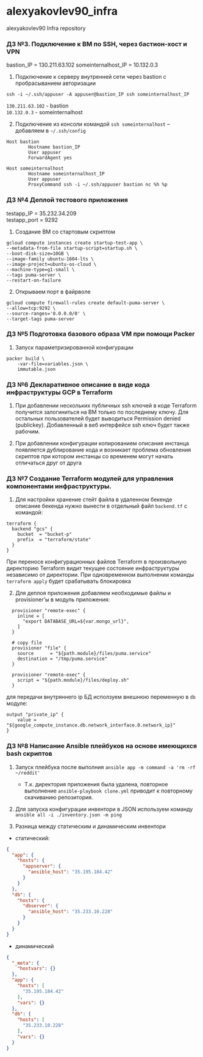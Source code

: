 # alexyakovlev90_infra
alexyakovlev90 Infra repository


### ДЗ №3. Подключение к ВМ по SSH, через бастион-хост и VPN

bastion_IP = 130.211.63.102
someinternalhost_IP = 10.132.0.3

1. Подключение к серверу внутренней сети через bastion с пробрасыванием авторизации
```$xslt
ssh -i ~/.ssh/appuser -A appuser@bastion_IP ssh someinternalhost_IP
```
`130.211.63.102` - bastion  
`10.132.0.3` - someinternalhost


2. Подключение из консоли командой `ssh someinternalhost` –
добавляем в `~/.ssh/config`
```$xslt
Host bastion
        Hostname bastion_IP
        User appuser
        ForwardAgent yes

Host someinternalhost
        Hostname someinternalhost_IP
        User appuser
        ProxyCommand ssh -i ~/.ssh/appuser bastion nc %h %p
```


### ДЗ №4 Деплой тестового приложения

testapp_IP = 35.232.34.209  
testapp_port = 9292

1. Создание ВМ со стартовым скриптом
```
gcloud compute instances create startup-test-app \
--metadata-from-file startup-script=startup.sh \
--boot-disk-size=10GB \
--image-family ubuntu-1604-lts \
--image-project=ubuntu-os-cloud \
--machine-type=g1-small \
--tags puma-server \
--restart-on-failure
```

2. Открываем порт в файрволе
```
gcloud compute firewall-rules create default-puma-server \
--allow=tcp:9292 \
--source-ranges='0.0.0.0/0' \
--target-tags puma-server
```

### ДЗ №5 Подготовка базового образа VM при помощи Packer

1. Запуск параметризированной конфигурации 
```
packer build \
    -var-file=variables.json \
    immutable.json
```

### ДЗ №6 Декларативное описание в виде кода инфраструктуры GCP в Terraform

1. При добавлении нескольких публичных ssh ключей в коде Terraform 
получится залогиниться на ВМ только по последнему ключу. Для остальных 
пользователей будет выводиться Permission denied (publickey). Добавленный 
в веб интерфейсе ssh ключ будет также рабочим.

2. При добавлении конфигурации копированием описания инстанца появляется 
дублирование кода и возникает проблема обновления скриптов при котором 
инстанцы со временем могут начать отличаться друг от друга

### ДЗ №7 Создание Terraform модулей для управления компонентами инфраструктуры.

1. Для настройки хранение стейт файла в удаленном бекенде описание бекенда 
нужно вынести в отдельный файл `backend.tf` с командой:
```
terraform {
  backend "gcs" {
    bucket  = "bucket-p"
    prefix  = "terraform/state"
  }
}
```
При переносе конфигурационных файлов Terraform в произвольную директорию 
Terraform видит текущее состояние инфраструктуры независимо от директории. 
При одновременном выполнении команды `terraform apply` будет срабатывать блокировка
    
2. Для деплоя приложения добавляем необходимые файлы и provisioner'ы 
в модуль приложения:
```
  provisioner "remote-exec" {
    inline = [
      "export DATABASE_URL=${var.mongo_url}",
    ]
  }

  # copy file
  provisioner "file" {
    source      = "${path.module}/files/puma.service"
    destination = "/tmp/puma.service"
  }
    
  provisioner "remote-exec" {
    script = "${path.module}/files/deploy.sh"
  }
```
для передачи внутряннего ip БД исползуем внешнюю переменную в `db` модуле:  
```
output "private_ip" {
    value = "${google_compute_instance.db.network_interface.0.network_ip}"
}
```
    
### ДЗ №8 Написание Ansible плейбуков на основе имеющихся bash скриптов

1. Запуск плейбука после выполния `ansible app -m command -a 'rm -rf ~/reddit'`
    - Т.к. директория приложения была удалена, повторное выполнение 
    `ansible-playbook clone.yml` приводит к повторному скачиванию репозитория.

2. Для запуска конфигурации инвентори в JSON используем команду  
    `ansible all -i ./inventory.json -m ping`

3. Разница между статическим и динамическим инвентори
- статический:
```json
{
  "app": {
    "hosts": {
      "appserver": {
        "ansible_host": "35.195.184.42"
      }
    }
  },
  "db": {
    "hosts": {
      "dbserver": {
        "ansible_host": "35.233.10.228"
      }
    }
  }
}
```
- динамический

```json
{
  "_meta": {
    "hostvars": {}
  },
  "app": {
    "hosts": [
      "35.195.184.42"
    ],
    "vars": {}
  },
  "db": {
    "hosts": [
      "35.233.10.228"
    ],
    "vars": {}
  }
}
```


